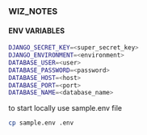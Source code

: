 ### WIZ_NOTES

#### ENV VARIABLES

```bash
DJANGO_SECRET_KEY=<super_secret_key>
DJANGO_ENVIRONMENT=<environment>
DATABASE_USER=<user>
DATABASE_PASSWORD=<password>
DATABASE_HOST=<host>
DATABASE_PORT=<port>
DATABASE_NAME=<database_name>
```

to start locally use sample.env file

```bash
cp sample.env .env
```
